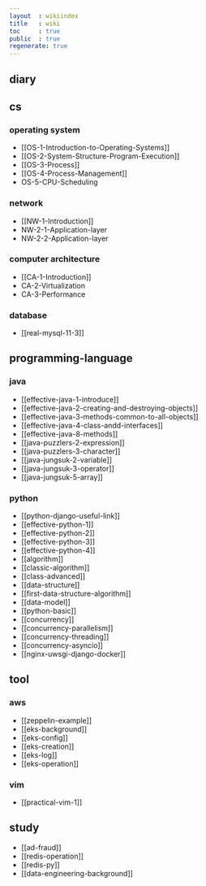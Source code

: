 ```yaml
---
layout  : wikiindex
title   : wiki
toc     : true
public  : true
regenerate: true
---
```


## diary

## cs

### operating system

* [[OS-1-Introduction-to-Operating-Systems]]
* [[OS-2-System-Structure-Program-Execution]]
* [[OS-3-Process]]
* [[OS-4-Process-Management]]
* OS-5-CPU-Scheduling

### network

* [[NW-1-Introduction]]
* NW-2-1-Application-layer
* NW-2-2-Application-layer

### computer architecture

* [[CA-1-Introduction]]
* CA-2-Virtualization
* CA-3-Performance

### database

* [[real-mysql-11-3]]

## programming-language

### java

* [[effective-java-1-introduce]]
* [[effective-java-2-creating-and-destroying-objects]]
* [[effective-java-3-methods-common-to-all-objects]]
* [[effective-java-4-class-andd-interfaces]]
* [[effective-java-8-methods]]
* [[java-puzzlers-2-expression]]
* [[java-puzzlers-3-character]]
* [[java-jungsuk-2-variable]]
* [[java-jungsuk-3-operator]]
* [[java-jungsuk-5-array]]

### python

* [[python-django-useful-link]]
* [[effective-python-1]]
* [[effective-python-2]]
* [[effective-python-3]]
* [[effective-python-4]]
* [[algorithm]]
* [[classic-algorithm]] 
* [[class-advanced]]
* [[data-structure]] 
* [[first-data-structure-algorithm]]
* [[data-model]]
* [[python-basic]]
* [[concurrency]]
* [[concurrency-parallelism]]
* [[concurrency-threading]]
* [[concurrency-asyncio]]
* [[nginx-uwsgi-django-docker]]

## tool

### aws

* [[zeppelin-example]]
* [[eks-background]]
* [[eks-config]]
* [[eks-creation]]
* [[eks-log]]
* [[eks-operation]] 

### vim

* [[practical-vim-1]]

## study

* [[ad-fraud]]
* [[redis-operation]]
* [[redis-py]]
* [[data-engineering-background]]

